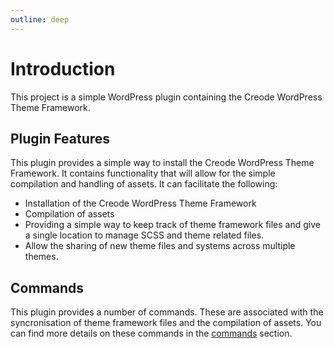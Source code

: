 ```yaml
---
outline: deep
---
```


# Introduction
This project is a simple WordPress plugin containing the Creode WordPress Theme Framework.

## Plugin Features
This plugin provides a simple way to install the Creode WordPress Theme Framework. It contains functionality that will allow for the simple compilation and handling of assets. It can facilitate the following:

- Installation of the Creode WordPress Theme Framework
- Compilation of assets
- Providing a simple way to keep track of theme framework files and give a single location to manage SCSS and theme related files.
- Allow the sharing of new theme files and systems across multiple themes.

## Commands
This plugin provides a number of commands. These are associated with the syncronisation of theme framework files and the compilation of assets. You can find more details on these commands in the [commands](/commands) section.